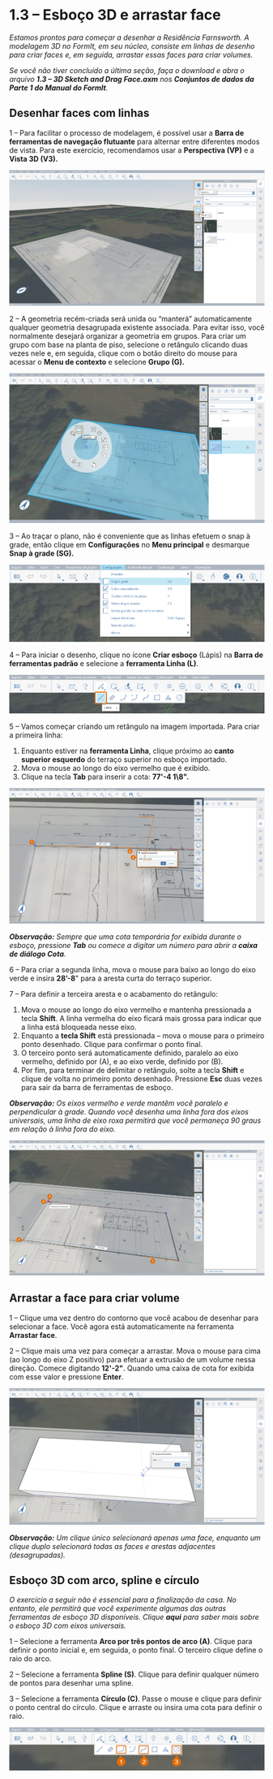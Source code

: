# 1.3 – Esboço 3D e arrastar face

_Estamos prontos para começar a desenhar a Residência Farnsworth. A modelagem 3D no FormIt, em seu núcleo, consiste em linhas de desenho para criar faces e, em seguida, arrastar essas faces para criar volumes._

‌_Se você não tiver concluído a última seção, faça o download e abra o arquivo_ _**1.3 – 3D Sketch and Drag Face.axm**_ _nos_ _**Conjuntos de dados da Parte 1 do Manual do FormIt**._

## **Desenhar faces com linhas**

1 – Para facilitar o processo de modelagem, é possível usar a **Barra de ferramentas de navegação flutuante** para alternar entre diferentes modos de vista. Para este exercício, recomendamos usar a **Perspectiva \(VP\)** e a **Vista 3D \(V3\).**

![](../../.gitbook/assets/0%20%284%29.png)

2 – A geometria recém-criada será unida ou “manterá” automaticamente qualquer geometria desagrupada existente associada. Para evitar isso, você normalmente desejará organizar a geometria em grupos. Para criar um grupo com base na planta de piso, selecione o retângulo clicando duas vezes nele e, em seguida, clique com o botão direito do mouse para acessar o **Menu de contexto** e selecione **Grupo \(G\).**

![](../../.gitbook/assets/1%20%282%29.png)

3 – Ao traçar o plano, não é conveniente que as linhas efetuem o snap à grade, então clique em **Configurações** no **Menu principal** e desmarque **Snap à grade \(SG\).**

![](../../.gitbook/assets/2%20%2812%29.png)

4 – Para iniciar o desenho, clique no ícone **Criar esboço** \(Lápis\) na **Barra de ferramentas padrão** e selecione a **ferramenta Linha \(L\)**.

![](../../.gitbook/assets/3%20%2817%29.png)

5 – Vamos começar criando um retângulo na imagem importada. Para criar a primeira linha:

1. Enquanto estiver na **ferramenta Linha**, clique próximo ao **canto superior esquerdo** do terraço superior no esboço importado.
2. Mova o mouse ao longo do eixo vermelho que é exibido.
3. Clique na tecla **Tab** para inserir a cota: **77'-4 1\8".**

![](../../.gitbook/assets/4%20%2816%29.png)

_**Observação:** Sempre que uma cota temporária for exibida durante o esboço, pressione_ _**Tab** ou comece a digitar um número_ _para abrir a_ _**caixa de diálogo Cota**._

6 – Para criar a segunda linha, mova o mouse para baixo ao longo do eixo verde e insira **28’-8**" para a aresta curta do terraço superior.

7 – Para definir a terceira aresta e o acabamento do retângulo:

1. Mova o mouse ao longo do eixo vermelho e mantenha pressionada a tecla **Shift**. A linha vermelha do eixo ficará mais grossa para indicar que a linha está bloqueada nesse eixo.
2. Enquanto a **tecla Shift** está pressionada – mova o mouse para o primeiro ponto desenhado. Clique para confirmar o ponto final.
3. O terceiro ponto será automaticamente definido, paralelo ao eixo vermelho, definido por \(A\), e ao eixo verde, definido por \(B\).
4. Por fim, para terminar de delimitar o retângulo, solte a tecla **Shift** e clique de volta no primeiro ponto desenhado. Pressione **Esc** duas vezes para sair da barra de ferramentas de esboço.

_**Observação:**_ _Os eixos vermelho e verde mantêm você paralelo e perpendicular à grade. Quando você desenha uma linha fora dos eixos universais, uma linha de eixo roxa permitirá que você permaneça 90 graus em relação à linha fora do eixo._

![](../../.gitbook/assets/5%20%282%29.png)

## **Arrastar a face para criar volume**

1 – Clique uma vez dentro do contorno que você acabou de desenhar para selecionar a face. Você agora está automaticamente na ferramenta **Arrastar face**.

2 – Clique mais uma vez para começar a arrastar. Mova o mouse para cima \(ao longo do eixo Z positivo\) para efetuar a extrusão de um volume nessa direção. Comece digitando **12'-2"**. Quando uma caixa de cota for exibida com esse valor e pressione **Enter**.

![](../../.gitbook/assets/6%20%283%29.png)

_**Observação:**_ _Um_ _clique único_ _selecionará apenas uma face, enquanto um_ _clique duplo_ _selecionará todas as faces e arestas adjacentes \(desagrupadas\)._

## **Esboço 3D com arco, spline e círculo**

_O exercício a seguir não é essencial para a finalização da casa. No entanto, ele permitirá que você experimente algumas das outras ferramentas de esboço 3D disponíveis. Clique_ _**aqui**_ _para saber mais sobre o esboço 3D com eixos universais._

1 – Selecione a ferramenta **Arco por três pontos de arco \(A\)**. Clique para definir o ponto inicial e, em seguida, o ponto final. O terceiro clique define o raio do arco.

2 – Selecione a ferramenta **Spline \(S\)**. Clique para definir qualquer número de pontos para desenhar uma spline.

3 – Selecione a ferramenta **Círculo \(C\)**. Passe o mouse e clique para definir o ponto central do círculo. Clique e arraste ou insira uma cota para definir o raio.

![](../../.gitbook/assets/7%20%287%29.png)

